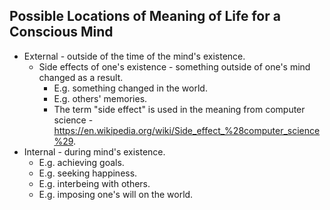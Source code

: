 ## Possible Locations of Meaning of Life for a Conscious Mind



*   External - outside of the time of the mind's existence.
    *   Side effects of one's existence - something outside of one's mind changed as a result.
        *   E.g. something changed in the world.
        *   E.g. others' memories.
        *   The term "side effect" is used in the meaning from computer science - https://en.wikipedia.org/wiki/Side_effect_%28computer_science%29.
*   Internal - during mind's existence.
    *   E.g. achieving goals.
    *   E.g. seeking happiness.
    *   E.g. interbeing with others.
    *   E.g. imposing one's will on the world.

